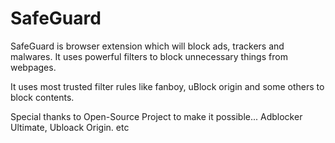 # SafeGuard

SafeGuard is browser extension which will block ads, trackers and malwares.
It uses powerful filters to block unnecessary things from webpages.

It uses most trusted filter rules like fanboy, uBlock origin and some others to block contents.

Special thanks to Open-Source Project to make it possible...
Adblocker Ultimate, Ubloack Origin. etc
